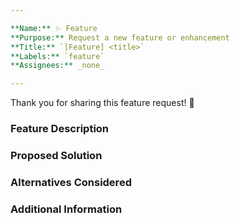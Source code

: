 ```yaml
---

**Name:** ✨ Feature  
**Purpose:** Request a new feature or enhancement  
**Title:** `[Feature] <title>`  
**Labels:** `feature`  
**Assignees:** _none_

---
```


Thank you for sharing this feature request! :vulcan_salute:

### Feature Description
<!-- Provide a clear and concise description of the feature you would like to see implemented. -->

### Proposed Solution
<!-- Outline the solution or functionality you envision, including any specifics on how it should work. -->

### Alternatives Considered
<!-- List any alternative solutions or features you have thought of that could achieve similar outcomes. -->

### Additional Information
<!-- Include any links, references, or other relevant details that provide further context for the request. -->